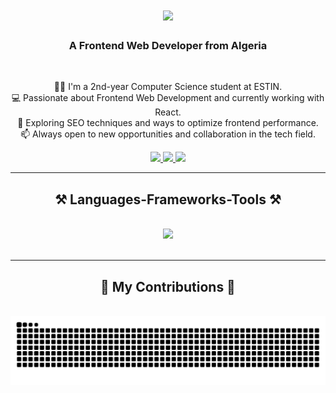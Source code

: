 <h1 align="center">
    <img src="https://readme-typing-svg.herokuapp.com/?font=Righteous&size=35&center=true&vCenter=true&width=500&height=70&duration=4000&lines=Hi+There!+👋;+I'm+Oussama+Benacer!;" />
</h1>

<h3 align="center">A Frontend Web Developer from Algeria</h3>

<br/>

<div align="center">
 
👨‍💻  I'm a 2nd-year Computer Science student at ESTIN.  
💻  Passionate about Frontend Web Development and currently working with React.  
🌱  Exploring SEO techniques and ways to optimize frontend performance.  
📫  Always open to new opportunities and collaboration in the tech field.  

</div>
 
<div align="center"> 
  <a href="mailto:o_benacer@estin.dz">
    <img src="https://img.shields.io/badge/Gmail-333333?style=for-the-badge&logo=gmail&logoColor=red" />
  </a>
  <a href="https://www.linkedin.com/in/oussama-imad-eddine-benacer-40a8932a4/" target="_blank">
    <img src="https://img.shields.io/badge/LinkedIn-0077B5?style=for-the-badge&logo=linkedin&logoColor=white" target="_blank" />
  </a>
  <a href="https://oussamabenacer.netlify.app" target="_blank">
     <img src="https://img.shields.io/badge/Portfolio-FF5722?style=for-the-badge&logo=todoist&logoColor=white" target="_blank" />
  </a>
</div>

 <hr/>
 
<h2 align="center">⚒️ Languages-Frameworks-Tools ⚒️</h2>
<br/>
<div align="center">
    <img src="https://skillicons.dev/icons?i=c,html,css,js,ts,tailwind,react,git,github,vscode,figma" />
</div>

<br/>
<hr/>

<div align="center">
  <h2>🐍 My Contributions 🐍</h2>
  <br>
  <img alt="snake eating my contributions" src="https://raw.githubusercontent.com/OussamaBenacer/OussamaBenacer/output/github-contribution-grid-snake.svg" />
  
  <br/><br/><br/>
</div>
